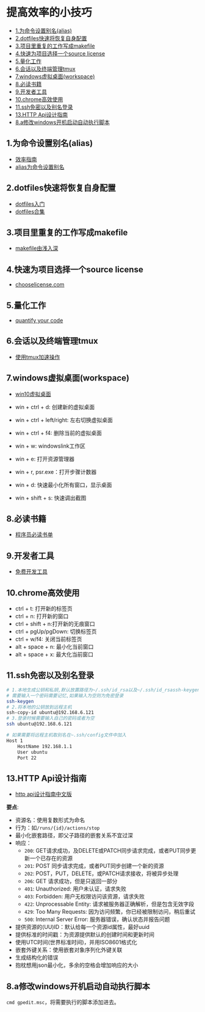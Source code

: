 # 提高效率的小技巧

<!-- vim-markdown-toc Marked -->

* [1.为命令设置别名(alias)](#1.为命令设置别名(alias))
* [2.dotfiles快速将恢复自身配置](#2.dotfiles快速将恢复自身配置)
* [3.项目里重复的工作写成makefile](#3.项目里重复的工作写成makefile)
* [4.快速为项目选择一个source license](#4.快速为项目选择一个source-license)
* [5.量化工作](#5.量化工作)
* [6.会话以及终端管理tmux](#6.会话以及终端管理tmux)
* [7.windows虚拟桌面(workspace)](#7.windows虚拟桌面(workspace))
* [8.必读书籍](#8.必读书籍)
* [9.开发者工具](#9.开发者工具)
* [10.chrome高效使用](#10.chrome高效使用)
* [11.ssh免密以及别名登录](#11.ssh免密以及别名登录)
* [13.HTTP Api设计指南](#13.http-api设计指南)
* [8.a修改windows开机启动自动执行脚本](#8.a修改windows开机启动自动执行脚本)

<!-- vim-markdown-toc -->

## 1.为命令设置别名(alias)

- [效率指南](https://leohxj.gitbooks.io/a-programmer-prepares/effciency/coder-guide.html)
- [alias为命令设置别名](https://blog.csdn.net/doiido/article/details/43762791)

## 2.dotfiles快速将恢复自身配置

- [dotfiles入门](https://luolei.org/dotfiles-tutorial/)
- [dotfiles合集](http://dotfiles.github.io/)

## 3.项目里重复的工作写成makefile

- [makefile由浅入深](https://zhuanlan.zhihu.com/p/47390641)

## 4.快速为项目选择一个source license

- [chooselicense.com](https://choosealicense.com)

## 5.量化工作

- [quantify your code](https://blog.newrelic.com/culture/quantify-your-code/)

## 6.会话以及终端管理tmux

- [使用tmux加速操作](http://cenalulu.github.io/linux/tmux/)

## 7.windows虚拟桌面(workspace)

- [win10虚拟桌面](https://sspai.com/post/45594)

- win + ctrl + d: 创建新的虚拟桌面
- win + ctrl + left/right: 左右切换虚拟桌面
- win + ctrl + f4: 删除当前的虚拟桌面
- win + w: windowslink工作区
- win + e: 打开资源管理器
- win + r, psr.exe：打开步骤计数器
- win + d: 快速最小化所有窗口，显示桌面
- win + shift + s: 快速调出截图

## 8.必读书籍

- [程序员必读书单](http://lucida.me/blog/developer-reading-list/)

## 9.开发者工具

- [免费开发工具](https://github.com/ripienaar/free-for-dev)

## 10.chrome高效使用

- ctrl + t: 打开新的标签页
- ctrl + n: 打开新的窗口
- ctrl + shift + n:打开新的无痕窗口
- ctrl + pgUp/pgDown: 切换标签页
- ctrl + w/f4: 关闭当前标签页
- alt + space + n: 最小化当前窗口
- alt + space + x: 最大化当前窗口

## 11.ssh免密以及别名登录

```sh
# 1.本地生成公钥和私钥,默认放置路径为~/.ssh/id_rsa以及~/.ssh/id_rsassh-keygen.pub
# 需要输入一个密码需要记忆,如果输入为空则为免密登录
ssh-keygen
# 2.将本地的公钥放到远程主机
ssh-copy-id ubuntu@192.168.6.121
# 3.登录时候需要输入自己的密码或者为空
ssh ubuntu@192.168.6.121

# 如果需要将远程主机取别名在~.ssh/config文件中加入
Host 1
    HostName 192.168.1.1
    User ubuntu
    Port 22
```

## 13.HTTP Api设计指南

- [http api设计指南中文版](https://github.com/ZhangBohan/http-api-design-ZH_CN)

**要点**:

- 资源名：使用复数形式为命名
- 行为：如`/runs/{id}/actions/stop`
- 最小化嵌套路径，即父子路径的嵌套关系不宜过深
- 响应：
  - `200`: GET请求成功，及DELETE或PATCH同步请求完成，或者PUT同步更新一个已存在的资源
  - `201`: POST 同步请求完成，或者PUT同步创建一个新的资源
  - `202`: POST，PUT，DELETE，或PATCH请求接收，将被异步处理
  - `206`: GET 请求成功，但是只返回一部分
  - `401`: Unauthorized: 用户未认证，请求失败
  - `403`: Forbidden: 用户无权限访问该资源，请求失败
  - `422`: Unprocessable Entity: 请求被服务器正确解析，但是包含无效字段
  - `429`: Too Many Requests: 因为访问频繁，你已经被限制访问，稍后重试
  - `500`: Internal Server Error: 服务器错误，确认状态并报告问题
- 提供资源的(UU)ID：默认给每一个资源id属性，最好uuid
- 提供标准的时间戳：为资源提供默认的创建时间和更新时间
- 使用UTC时间(世界标准时间)，并用ISO8601格式化
- 嵌套外键关系：使用嵌套对象序列化外键关联
- 生成结构化的错误
- 抱枕想用json最小化，多余的空格会增加响应的大小

## 8.a修改windows开机启动自动执行脚本

`cmd gpedit.msc`，将需要执行的脚本添加进去。
